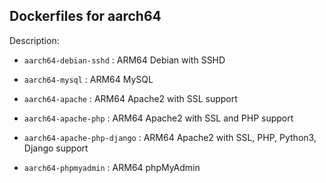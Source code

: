 ## Dockerfiles for aarch64

Description: 

* ``aarch64-debian-sshd``        : ARM64 Debian with SSHD

* ``aarch64-mysql``              : ARM64 MySQL

* ``aarch64-apache``             : ARM64 Apache2 with SSL support

* ``aarch64-apache-php``         : ARM64 Apache2 with SSL and PHP support

* ``aarch64-apache-php-django``  : ARM64 Apache2 with SSL, PHP, Python3, Django support

* ``aarch64-phpmyadmin``         : ARM64 phpMyAdmin 
